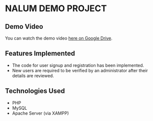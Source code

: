 # NALUM DEMO PROJECT

## Demo Video
You can watch the demo video [here on Google Drive](https://drive.google.com/file/d/10fg_BfMXbVM5SIEqc1fNlxmdPj357DGs/view).

## Features Implemented
- The code for user signup and registration has been implemented.
- New users are required to be verified by an administrator after their details are reviewed.

## Technologies Used
- PHP
- MySQL
- Apache Server (via XAMPP)

